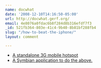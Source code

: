 ```yaml
---
name: docwhat
date: '2008-12-10T14:16:50-05:00'
url: http://docwhat.gerf.org/
email: 4e8076a0fdac6b8f284d8b316efdf7f3
_id: 521fb364-803e-41c4-9b40-8b81bf288fb4
slug: "/how-to-beat-the-iphone/"
layout: comment

---
```


<ul>
<li><a href="http://www.engadget.com/2008/12/09/novatel-mifi-proves-3g-hotspot-and-sexy-can-coexist/" rel="nofollow">A standalone 3G mobile hotspot</a>
</li><li><a href="http://www.walkinghotspot.com/" rel="nofollow">A Symbian application to do the above.</a>
</li></ul>
